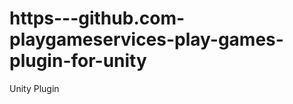 https---github.com-playgameservices-play-games-plugin-for-unity
===============================================================

Unity Plugin
